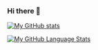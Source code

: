 ### Hi there 👋

[![My GitHub stats](https://github-readme-stats.vercel.app/api?username=gkhays&count_private=true&show_icons=true)](https://github.com/gkhays/)

[![My GitHub Language Stats](https://github-readme-stats.vercel.app/api/top-langs/?username=gkhays&langs_count=5)]()

<!--
**gkhays/gkhays** is a ✨ _special_ ✨ repository because its `README.md` (this file) appears on your GitHub profile.

Here are some ideas to get you started:

- 🔭 I’m currently working on ...
- 🌱 I’m currently learning ...
- 👯 I’m looking to collaborate on ...
- 🤔 I’m looking for help with ...
- 💬 Ask me about ...
- 📫 How to reach me: ...
- 😄 Pronouns: ...
- ⚡ Fun fact: ...
-->
